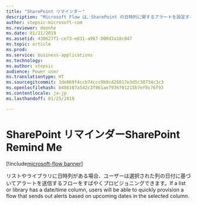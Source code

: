 ```yaml
---
title: "SharePoint リマインダー"
description: "Microsoft Flow は、SharePoint の日時列に関するアラートを設定するために使用できます。"
author: stepsic-microsoft-com
ms.reviewer: deonhe
ms.date: 01/21/2019
ms.assetid: 430627f1-ce73-e811-a967-000d3a18c047
ms.topic: article
ms.prod: 
ms.service: business-applications
ms.technology: 
ms.author: stepsic
audience: Power user
ms.translationtype: HT
ms.sourcegitcommit: 1de869f4ccb74ccc9b9cd26817e3d5c30734c3c3
ms.openlocfilehash: b486107a542c3f861ae7936f01215b7ef0c76f93
ms.contentlocale: ja-jp
ms.lasthandoff: 01/25/2019

---
```

# <a name="sharepoint-remind-me"></a><span data-ttu-id="cb654-103">SharePoint リマインダー</span><span class="sxs-lookup"><span data-stu-id="cb654-103">SharePoint Remind Me</span></span>


[!include[microsoft-flow banner](../includes/microsoft-flow.md)]

<span data-ttu-id="cb654-104">リストやライブラリに日時列がある場合、ユーザーは選択された列の日付に基づいてアラートを送信するフローをすばやくプロビジョニングできます。</span><span class="sxs-lookup"><span data-stu-id="cb654-104">If a list or library has a date/time column, users will be able to quickly provision a flow that sends out alerts based on upcoming dates in the selected column.</span></span>
